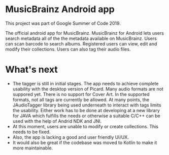 # MusicBrainz Android app

This project was part of  Google Summer of Code 2019.

The official android app for MusicBrainz. MusicBrainz for Android lets users search metadata all of the the metadata available on MusicBrainz. Users can scan barcode to search albums. Registered users can view, edit and modify their collections. Users can also tag their audio files.
# What's next
* The tagger is still in initial stages. The app needs to achieve complete usability with the desktop version of Picard. Many audio formats are not suppored yet. There is no support for Cover Art. In the supported formats, not all tags are currently be allowed. At many points, the JAudioTagger library being used underneath to interact with tags limits the usability. Either work has to be done at developing at a new library for JAVA which fulfills the needs or otherwise a suitable C/C++ can be used with the help of Andrid NDK and JNI.
* At this moment, users are unable to modify or create collections. This needs to be fixed.
* Also, the app is lacking a good and user friendly UI/UX.
* It would also be great if the codebase was moved to Kotlin to make it more maintainable.

